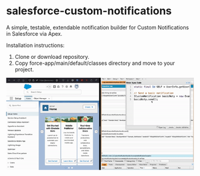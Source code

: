 # salesforce-custom-notifications

A simple, testable, extendable notification builder for Custom Notifications in Salesforce via Apex.

Installation instructions:

1. Clone or download repository.
2. Copy force-app/main/default/classes directory and move to your project.

![Clicking Execute button in Salesforce Developer Console to invoke a new Custom Notification](resources/custom-noty-example.gif)
